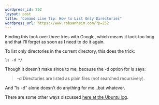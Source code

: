 ```yaml
--- 
wordpress_id: 252
layout: post
title: "Comand Line Tip: How to List Only Directories"
wordpress_url: https://www.robsanheim.com/?p=252
---
```

Finding this took over three tries with Google, which means it took too long and that I'll forget as soon as I need to do it again.

To list only directories in the current directory, this does the trick:

<code>ls -d */</code>

Though it doesn't make since to me, because the -d option for ls says:

<blockquote>-d      Directories are listed as plain files (not searched recursively).</blockquote>

And "ls -d" alone doesn't do anything for me...but whatever.

There are some other ways discussed <a href="https://ubuntu.wordpress.com/2005/10/19/list-only-the-directories/">here at the Ubuntu log</a>.
